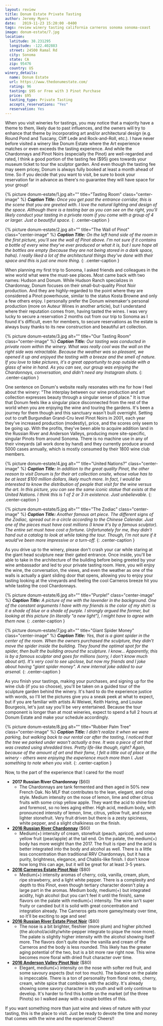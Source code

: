 ```yaml
---
layout: review
title: Donum Estate Private Tasting
author: Jeremy Myers
date:   2019-11-23 15:20:00 -0400
tags: review winery tasting california carneros sonoma sonoma-coast
image: donum-estate/7.jpg
location:
  latitude: 38.231295
  longitude: -122.402883
  street: 24500 Ramal Rd
  city: Sonoma
  state: CA
  zip: 95476
  country: US
winery_details:
  name: Donum Estate
  url: https://www.thedonumestate.com/
  rating: 96
  tasting: $95 or Free with 3 Pinot Purchase
  price: $95
  tasting_type: Private Tasting
  accepts_reservations: "Yes"
  reservation: Yes
---
```

When you visit wineries for tastings, you may notice that a majority have a theme to them, likely due to past influences, and the owners will try to enhance that theme by incorporating art and/or architectural design (e.g. Round Pond and Tuscany, Cliff Lede and Rock-and-Roll, etc.).  I have never before visited a winery like Donum Estate where the Art experience matches or even exceeds the tasting experience.  And while the Chardonnays and Pinot Noirs (especially the Pinot) are well-regarded and rated, I think a good portion of the tasting fee ($95) goes towards your museum ticket to tour the sculptor garden.  And even though the tasting fee may seem pricey, Donum is always fully booked at least a month ahead of time.  So if you decide that you want to visit, be sure to book your reservation far in advance as there's no guarantee they will have space for your group!

{% picture donum-estate/1.jpg alt="" title="Tasting Room" class="center-image" %}
***Caption Title:*** *Once you get past the entrance corridor, this is the scene that you are greeted with.  I love the natural lighting and design of the space.  Although there is a tasting bar as you can see on the right, you'll likely conduct your tasting in a private room if you come with a group of 4 or larger.  Just a beautiful space.*
{: .center-caption }

{% picture donum-estate/2.jpg alt="" title="The Wall of Pinot" class="center-image" %}
***Caption Title:*** *On the left hand side of the room in the first picture, you'll see the wall of Pinot above.  I'm not sure if it contains a bottle of every wine they've ever produced or what it is, but I sure hope all the bottles are empty (because they are not being stored in a dark space, haha).  I really liked a lot of the architectural things they've done with their space and this is just one more thing.*
{: .center-caption }

When planning my first trip to Sonoma, I asked friends and colleagues in the wine world what were the must-see places.  Most came back with two names: Hudson and Donum.  While Hudson Ranch specializes in Chardonnay, Donum focuses on their small-but-quality Pinot Noir production.  And they are highly-regarded to the point where they are considered a Pinot powerhouse, similar to the status Kosta Browne and only a few others enjoy.  I personally prefer the Donum winemaker's personal production (more on Auteur Wines in another article), but I understand where their reputation comes from, having tasted the wines.  I was very lucky to secure a reservation 2 months out from our trip to Sonoma as I found it's difficult, even for members, to secure reservations as the estate is always busy thanks to its new construction and beautiful art collection.

{% picture donum-estate/3.jpg alt="" title="Our Tasting Room" class="center-image" %}
***Caption Title:*** *Our tasting was conducted in private room within the winery.  What was really cool was the wall on the right side was retractable.  Because the weather was so pleasant, we opened it up and enjoyed the tasting with a breeze and the smell of nature.  If you love to take pictures, it's a great opportunity to pop outside with a glass of wine in hand.  As you can see, our group was enjoying the Chardonnays, conversation, and didn't need any Instagram shots.*
{: .center-caption }

One sentence on Donum's website really resonates with me for how I feel about the winery: "The interplay between our wine production and art collection expresses beauty through a singular sense of place."  It is true that Donum feels like a singular place disconnected from the rest of the world when you are enjoying the wine and touring the gardens.  It's been a journey for them though and this sanctuary wasn't built overnight.  Setting out to craft Burgundian Grand-Cru level Pinot Noirs in 2001, each year they've increased production (modestly), price, and the scores only seem to be going up.  With the profits, they've been able to acquire addition land in the Russian River and Anderson Valleys, producing more site-specific, singular Pinots from around Sonoma.  There is no machine use in any of their vineyards (all work done by hand) and they currently produce around 5000 cases annually, which is mostly consumed by their 1800 wine club members.

{% picture donum-estate/4.jpg alt="" title="United Nations?" class="center-image" %}
***Caption Title:*** *In addition to the great quality Pinot, the other reason to visit Donum is for their art collection onsite, whose value has to be at least $100 million dollars, likely much more.  In fact, I would be interested to know the distribution of people that visit for the wine versus the art.  In this picture, you can see the same iconic statue that exists at the United Nations.  I think this is 1 of 2 or 3 in existence.  Just unbelievable.*
{: .center-caption }

{% picture donum-estate/5.jpg alt="" title="The Zodiac" class="center-image" %}
***Caption Title:*** *Another famous art piece.  The different signs of the Zodiac, spread out in a circle according to the Chinese Calendar.  Just one of the pieces must have cost millions (I know it's by a famous sculptor).  The entire set must have cost a fortune.  Unfortunately for me, they didn't hand out a catalog to look at while taking the tour.  Though, I'm not sure if it would've been more impressive or a turn-off.*
{: .center-caption }

As you drive up to the winery, please don't crash your car while staring at the giant head sculpture near their gated entrance.  Once inside, you'll be able to take in the architecture of the building before being greeted by your wine ambassador and led to your private tasting room.  Here, you will enjoy the wine, the conversation, the views, and even the weather as one of the walls is actually a giant sliding door that opens, allowing you to enjoy your tasting looking at the vineyards and feeling the cool Carneros breeze hit you while tasting the cool Chardonnays.

{% picture donum-estate/6.jpg alt="" title="Purple!" class="center-image" %}
***Caption Title:*** *A picture of me with the lavender in the background.  One of the constant arguments I have with my friends is the color of my shirt: is it a shade of blue or a shade of purple.  I strongly argued the former, but looking at this picture (in literally "a new light"), I might have to agree with them now.*
{: .center-caption }

{% picture donum-estate/7.jpg alt="" title="Giant Spider Money" class="center-image" %}
***Caption Title:*** *Yes, that is a giant spider in the center of the room.  When the owners purchased the sculpture, they didn't move the spider inside the building.  They found the optimal spot for the spider, then built the building around the sculpture.  I know...  Apparently, this is by a famous sculptor and goes for millions (sorry, I don't know much about art).  It's very cool to see upclose, but now my friends and I joke about having "giant spider money".  A new internal joke added to our arsenal.*
{: .center-caption }

As you finish your tastings, making your purchases, and signing up for the wine club (if you so choose), you'll be taken on a guided tour of the sculpture garden behind the winery.  It's hard to do the experience justice with words, so I'll let the pictures give you a sneak peek at what to expect, but if you are familiar with artists Ai Weiwei, Keith Haring, and Louise Bourgeois, let's just say you'll be very entertained.  Because the tour component is longer than at most wineries, expect to spend a full 2 hours at Donum Estate and make your schedule accordingly.  

{% picture donum-estate/8.jpg alt="" title="Rubber Palm Tree" class="center-image" %}
***Caption Title:*** *I didn't realize it when we were parking, but walking back to our rental car after the tasting, I noticed that the tree we parked under wasn't actually a tree.  It was a piece of art that was created using shredded tires.  Pretty life-like though, right?  Again, because of the amount of art and their fame, I felt a little out of place at the winery - others were enjoying the experience much more than I.  Just something to note when you visit.*
{: .center-caption }

Now, to the part of the experience that I cared for the most!

* **2017 Russian River Chardonnay** ($60)
  * The Chardonnays are tank fermented and then aged in 50% new French Oak.  No MLF that contributes to the lean, elegant, and crisp style.  Medium intensity on the nose of lemon, lime and other citrus fruits with some crisp yellow apple.  They want the acid to shine first and foremost, so no lees aging either.  High acid, medium body, with pronounced intensity of lemon, lime, citrus, yellow fruit, and some lighter stonefruit.  Very fruit driven but there is a zesty spiciness, white pepper, and a slight chalkiness on the finish.
* [**2016 Russian River Chardonnay**](https://www.thedonumestate.com/assets/upload/files/2019/donum_16ChardonnayCarneros_techsheet.pdf) ($60)
  * Medium(+) intensity of cream, stonefruit (peach, apricot), and some yellow fruit (pear/apple) at the tail end.  On the palate, the medium(+) body has more weight than the 2017.  The fruit is riper and the acid is better integrated into the body and alcohol as well.  There is a little less concentration than traditional RRV Chardonnays, but it has a purity, brightness, elegance, and Chablis-like finish.  I don't know how long this can age, but it will be great for at least 3-5 years.
* [**2016 Carneros Estate Pinot Noir**](https://www.thedonumestate.com/assets/upload/files/2019/donum_16Carneros_techsheet.pdf) ($80)
  * Medium(+) intensity aromas of cherry, cola, vanilla, cream, plum, ripe strawberry, and a light white pepper.  There is a complexity and depth to this Pinot, even though tertiary character doesn't play a large part in the aromas.  Medium body, medium(+) but integrated acidity, high alcohol (but you can't feel it until the finish), same flavors on the palate with medium(+) intensity.  The wine isn't super fruity or candied but it is solid with great concentration and integration already.  The Carneros gets more gamey/meaty over time, so it'll be exciting to age and see!
* [**2016 Russian River Estate Pinot Noir**](https://www.thedonumestate.com/assets/upload/files/2019/donum_16RRValley_techsheet.pdf) ($80)
  * The nose is a bit brighter, fleshier (more plum) and higher pitched (the alcohol/acidity/white-pepper integrate to pique the nose more).  The palate is slightly higher intensity with the alcohol showing itself more.  The flavors don't quite show the vanilla and cream of the Carneros and the body is less rounded.  This likely has the greater aging potential of the two, but is a bit more raw right now.  This wine becomes more floral with dried fruit character over time.
* [**2016 Anderson Valley Pinot Noir**](https://www.thedonumestate.com/assets/upload/files/2019/donum_16AndersonValley_techsheet.pdf) ($80)
  * Elegant, medium(+) intensity on the nose with softer red fruit, and some savoury aspects (but not too much).  The balance on the palate is impeccable.  There is a ton of personality from floral notes, cherry, cream, white spice that combines with the acidity.  It's already showing some savory character in its youth and will only continue to develop.  It's harder to find this bottle on the market (of the three Pinots) so I walked away with a couple bottles of this.

If you want something more than just wine and views of nature with your tasting, this is the place to visit.  Just be ready to devote the time and money that comes with the wine and the experience!  Cheers!!

